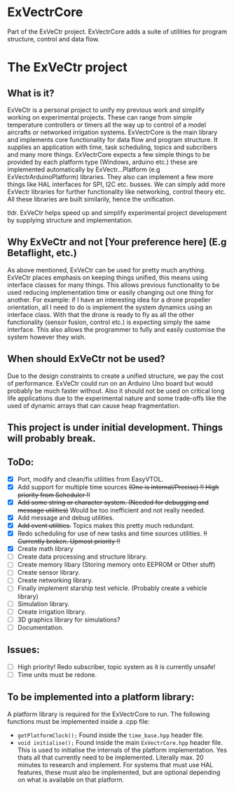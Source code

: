 # ExVectrCore
Part of the ExVeCtr project. 
ExVectrCore adds a suite of utilities for program structure, control and data flow.
# The ExVeCtr project
## What is it?
ExVeCtr is a personal project to unify my previous work and simplify working on experimental projects. These can range from simple temperature controllers or timers all the way up to control of a model aircrafts or networked irrigation systems.
ExVectrCore is the main library and implements core functionality for data flow and program structure. It supplies an application with time, task scheduling, topics and subcribers and many more things. ExVectrCore expects a few simple things to be provided by each platform type (Windows, arduino etc.) these are implemented automatically by ExVectr...Platform (e.g ExVectrArduinoPlatform) libraries. They also can implement a few more things like HAL interfaces for SPI, I2C etc. busses.
We can simply add more ExVectr libraries for further functionality like networking, control theory etc. All these libraries are built similarily, hence the unification.

tldr. ExVeCtr helps speed up and simplify experimental project development by supplying structure and implementation.
## Why ExVeCtr and not [Your preference here] (E.g Betaflight, etc.)
As above mentioned, ExVeCtr can be used for pretty much anything. ExVeCtr places emphasis on keeping things unified, this means using interface classes for many things. This allows previous functionality to be used reducing implementation time or easily changing out one thing for another.
For example: if I have an interesting idea for a drone propeller orientation, all I need to do is implement the system dynamics using an interface class. With that the drone is ready to fly as all the other functionality (sensor fusion, control etc.) is expecting simply the same interface. This also allows the programmer to fully and easily customise the system however they wish.
## When should ExVeCtr not be used?
Due to the design constraints to create a unified structure, we pay the cost of performance. ExVeCtr could run on an Arduino Uno board but would probably be much faster without. 
Also it should not be used on critical long life applications due to the experimental nature and some trade-offs like the used of dynamic arrays that can cause heap fragmentation. 

## **This project is under initial development. Things will probably break.**
## ToDo:
- [X] Port, modify and clean/fix utilities from EasyVTOL.
- [X] Add support for multiple time sources ~~(One is internal/Precise) !! High priority from Scheduler !!~~
- [X] ~~Add some string or character system. (Needed for debugging and message utilities)~~ Would be too inefficient and not really needed.
- [X] Add message and debug utilities.
- [X] ~~Add event utilities.~~ Topics makes this pretty much redundant.              
- [X] Redo scheduling for use of new tasks and time sources utilities.    ~~!! Currently broken. Upmost priority !!~~
- [X] Create math library
- [ ] Create data processing and structure library.
- [ ] Create memory libary (Storing memory onto EEPROM or Other stuff)
- [ ] Create sensor library.
- [ ] Create networking library.
- [ ] Finally implement starship test vehicle. (Probably create a vehicle library)
- [ ] Simulation library. 
- [ ] Create irrigation library. 
- [ ] 3D graphics library for simulations?
- [ ] Documentation.
## Issues:
- [ ] High priority! Redo subscriber, topic system as it is currently unsafe!
- [ ] Time units must be redone.
## To be implemented into a platform library:
A platform library is required for the ExVectrCore to run. The following functions must be implemented inside a .cpp file:
- `getPlatformClock();` Found inside the `time_base.hpp` header file.
- `void initialise();` Found inside the main `ExVectrCore.hpp` header file. This is used to initialise the internals of the platform implementation.
Yes thats all that currently need to be implemented. Literally max. 20 minutes to research and implement.
For systems that must use HAL features, these must also be implemented, but are optional depending on what is available on that platform.